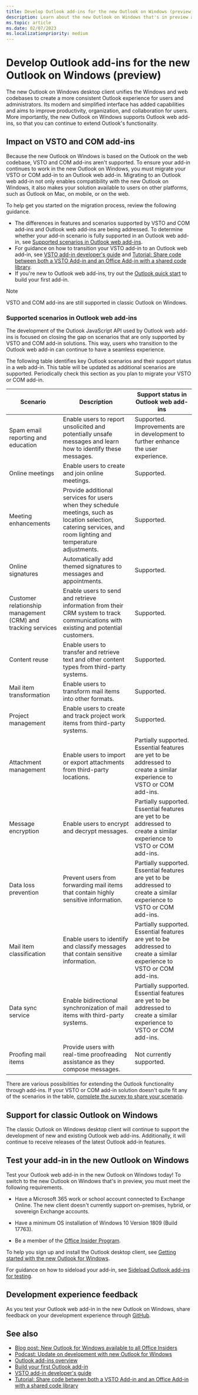```yaml
---
title: Develop Outlook add-ins for the new Outlook on Windows (preview)
description: Learn about the new Outlook on Windows that's in preview and how to develop Outlook add-ins that are compatible with it.
ms.topic: article
ms.date: 02/07/2023
ms.localizationpriority: medium
---
```


# Develop Outlook add-ins for the new Outlook on Windows (preview)

The new Outlook on Windows desktop client unifies the Windows and web codebases to create a more consistent Outlook experience for users and administrators. Its modern and simplified interface has added capabilities and aims to improve productivity, organization, and collaboration for users. More importantly, the new Outlook on Windows supports Outlook web add-ins, so that you can continue to extend Outlook's functionality.

## Impact on VSTO and COM add-ins

Because the new Outlook on Windows is based on the Outlook on the web codebase, VSTO and COM add-ins aren't supported. To ensure your add-in continues to work in the new Outlook on Windows, you must migrate your VSTO or COM add-in to an Outlook web add-in. Migrating to an Outlook web add-in not only enables compatibility with the new Outlook on Windows, it also makes your solution available to users on other platforms, such as Outlook on Mac, on mobile, or on the web.

To help get you started on the migration process, review the following guidance.

- The differences in features and scenarios supported by VSTO and COM add-ins and Outlook web add-ins are being addressed. To determine whether your add-in scenario is fully supported in an Outlook web add-in, see [Supported scenarios in Outlook web add-ins](#supported-scenarios-in-outlook-web-add-ins).
- For guidance on how to transition your VSTO add-in to an Outlook web add-in, see [VSTO add-in developer's guide](../overview/learning-path-transition.md) and [Tutorial: Share code between both a VSTO Add-in and an Office Add-in with a shared code library](../tutorials/migrate-vsto-to-office-add-in-shared-code-library-tutorial.md).
- If you're new to Outlook web add-ins, try out the [Outlook quick start](../quickstarts/outlook-quickstart.md) to build your first add-in.

> [!NOTE]
>
> VSTO and COM add-ins are still supported in classic Outlook on Windows.

### Supported scenarios in Outlook web add-ins

The development of the Outlook JavaScript API used by Outlook web add-ins is focused on closing the gap on scenarios that are only supported by VSTO and COM add-in solutions. This way, users who transition to the Outlook web add-in can continue to have a seamless experience.

The following table identifies key Outlook scenarios and their support status in a web add-in. This table will be updated as additional scenarios are supported. Periodically check this section as you plan to migrate your VSTO or COM add-in.

|Scenario|Description|Support status in Outlook web add-ins|
|-----|-----|-----|
|Spam email reporting and education|Enable users to report unsolicited and potentially unsafe messages and learn how to identify these messages.|Supported. Improvements are in development to further enhance the user experience.|
|Online meetings|Enable users to create and join online meetings.|Supported.|
|Meeting enhancements|Provide additional services for users when they schedule meetings, such as location selection, catering services, and room lighting and temperature adjustments.|Supported.|
|Online signatures|Automatically add themed signatures to messages and appointments.|Supported.|
|Customer relationship management (CRM) and tracking services|Enable users to send and retrieve information from their CRM system to track communications with existing and potential customers.|Supported.|
|Content reuse|Enable users to transfer and retrieve text and other content types from third-party systems.|Supported.|
|Mail item transformation|Enable users to transform mail items into other formats.|Supported.|
|Project management|Enable users to create and track project work items from third-party systems.|Supported.|
|Attachment management|Enable users to import or export attachments from third-party locations.|Partially supported. Essential features are yet to be addressed to create a similar experience to VSTO or COM add-ins.|
|Message encryption|Enable users to encrypt and decrypt messages.|Partially supported. Essential features are yet to be addressed to create a similar experience to VSTO or COM add-ins.|
|Data loss prevention|Prevent users from forwarding mail items that contain highly sensitive information.|Partially supported. Essential features are yet to be addressed to create a similar experience to VSTO or COM add-ins.|
|Mail item classification|Enable users to identify and classify messages that contain sensitive information.|Partially supported. Essential features are yet to be addressed to create a similar experience to VSTO or COM add-ins.|
|Data sync service|Enable bidirectional synchronization of mail items with third-party systems.|Partially supported. Essential features are yet to be addressed to create a similar experience to VSTO or COM add-ins.|
|Proofing mail items|Provide users with real-time proofreading assistance as they compose messages.|Not currently supported.|

There are various possibilities for extending the Outlook functionality through add-ins. If your VSTO or COM add-in solution doesn't quite fit any of the scenarios in the table, [complete the survey to share your scenario](https://aka.ms/DevNewOutlook).

## Support for classic Outlook on Windows

The classic Outlook on Windows desktop client will continue to support the development of new and existing Outlook web add-ins. Additionally, it will continue to receive releases of the latest Outlook add-in features.

## Test your add-in in the new Outlook on Windows

Test your Outlook web add-in in the new Outlook on Windows today! To switch to the new Outlook on Windows that's in preview, you must meet the following requirements.

- Have a Microsoft 365 work or school account connected to Exchange Online. The new client doesn't currently support on-premises, hybrid, or sovereign Exchange accounts.

- Have a minimum OS installation of Windows 10 Version 1809 (Build 17763).

- Be a member of the [Office Insider Program](https://insider.office.com/join/windows).

To help you sign up and install the Outlook desktop client, see [Getting started with the new Outlook for Windows](https://support.microsoft.com/office/656bb8d9-5a60-49b2-a98b-ba7822bc7627).

For guidance on how to sideload your add-in, see [Sideload Outlook add-ins for testing](sideload-outlook-add-ins-for-testing.md).

## Development experience feedback

As you test your Outlook web add-in in the new Outlook on Windows, share feedback on your development experience through [GitHub](https://github.com/OfficeDev/office-js/issues/new/choose).

## See also

- [Blog post: New Outlook for Windows available to all Office Insiders](https://insider.office.com/blog/new-outlook-for-windows-available-to-all-office-insiders)
- [Podcast: Update on development with new Outlook for Windows](https://www.m365devpodcast.com/update-on-development-with-new-outlook-for-windows/)
- [Outlook add-ins overview](outlook-add-ins-overview.md)
- [Build your first Outlook add-in](../quickstarts/outlook-quickstart.md)
- [VSTO add-in developer's guide](../overview/learning-path-transition.md)
- [Tutorial: Share code between both a VSTO Add-in and an Office Add-in with a shared code library](../tutorials/migrate-vsto-to-office-add-in-shared-code-library-tutorial.md)
